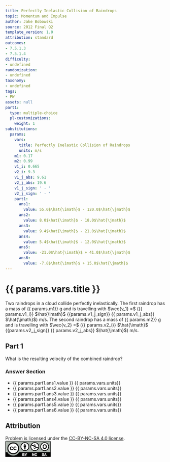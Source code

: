 ```yaml
---
title: Perfectly Inelastic Collision of Raindrops
topic: Momentum and Impulse
author: Jake Bobowski
source: 2012 Final Q2
template_version: 1.0
attribution: standard
outcomes:
- 7.5.1.3
- 7.5.1.4
difficulty:
- undefined
randomization:
- undefined
taxonomy:
- undefined
tags:
- PW
assets: null
part1:
  type: multiple-choice
  pl-customizations:
    weight: 1
substitutions:
  params:
    vars:
      title: Perfectly Inelastic Collision of Raindrops
      units: m/s
    m1: 0.17
    m2: 0.99
    v1_i: 0.665
    v2_i: 9.3
    v1_j_abs: 9.61
    v2_j_abs: 19.6
    v1_j_sign: ' - '
    v2_j_sign: ' - '
    part1:
      ans1:
        value: 55.0$\hat{\imath}$ - 120.0$\hat{\jmath}$
      ans2:
        value: 8.0$\hat{\imath}$ - 18.0$\hat{\jmath}$
      ans3:
        value: 9.4$\hat{\imath}$ - 21.0$\hat{\jmath}$
      ans4:
        value: 5.4$\hat{\imath}$ - 12.0$\hat{\jmath}$
      ans5:
        value: -21.0$\hat{\imath}$ + 41.0$\hat{\jmath}$
      ans6:
        value: -7.8$\hat{\imath}$ + 15.0$\hat{\jmath}$
---
```

# {{ params.vars.title }}
Two raindrops in a cloud collide perfectly inelastically. The first raindrop has a mass of {{ params.m1}} g and is travelling with $\vec{v_1} =$ ({{ params.v1_i}} $\hat{\imath}$ {{params.v1_j_sign}} {{ params.v1_j_abs}} $\hat{\jmath}$) m/s.
The second raindrop has a mass of {{ params.m2}} g and is travelling with $\vec{v_2} =$ ({{ params.v2_i}} $\hat{\imath}$ {{params.v2_j_sign}} {{ params.v2_j_abs}} $\hat{\jmath}$) m/s.
## Part 1

What is the resulting velocity of the combined raindrop?

### Answer Section

- {{ params.part1.ans1.value }} {{ params.vars.units}}
- {{ params.part1.ans2.value }} {{ params.vars.units}}
- {{ params.part1.ans3.value }} {{ params.vars.units}}
- {{ params.part1.ans4.value }} {{ params.vars.units}}
- {{ params.part1.ans5.value }} {{ params.vars.units}}
- {{ params.part1.ans6.value }} {{ params.vars.units}}

## Attribution

Problem is licensed under the [CC-BY-NC-SA 4.0 license](https://creativecommons.org/licenses/by-nc-sa/4.0/).<br> ![The Creative Commons 4.0 license requiring attribution-BY, non-commercial-NC, and share-alike-SA license.](https://raw.githubusercontent.com/firasm/bits/master/by-nc-sa.png)